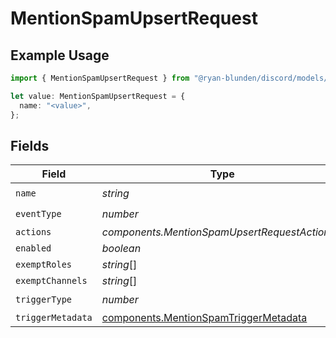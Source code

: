 # MentionSpamUpsertRequest

## Example Usage

```typescript
import { MentionSpamUpsertRequest } from "@ryan-blunden/discord/models/components";

let value: MentionSpamUpsertRequest = {
  name: "<value>",
};
```

## Fields

| Field                                                                                          | Type                                                                                           | Required                                                                                       | Description                                                                                    |
| ---------------------------------------------------------------------------------------------- | ---------------------------------------------------------------------------------------------- | ---------------------------------------------------------------------------------------------- | ---------------------------------------------------------------------------------------------- |
| `name`                                                                                         | *string*                                                                                       | :heavy_check_mark:                                                                             | N/A                                                                                            |
| `eventType`                                                                                    | *number*                                                                                       | :heavy_check_mark:                                                                             | N/A                                                                                            |
| `actions`                                                                                      | *components.MentionSpamUpsertRequestActions*[]                                                 | :heavy_minus_sign:                                                                             | N/A                                                                                            |
| `enabled`                                                                                      | *boolean*                                                                                      | :heavy_minus_sign:                                                                             | N/A                                                                                            |
| `exemptRoles`                                                                                  | *string*[]                                                                                     | :heavy_minus_sign:                                                                             | N/A                                                                                            |
| `exemptChannels`                                                                               | *string*[]                                                                                     | :heavy_minus_sign:                                                                             | N/A                                                                                            |
| `triggerType`                                                                                  | *number*                                                                                       | :heavy_check_mark:                                                                             | N/A                                                                                            |
| `triggerMetadata`                                                                              | [components.MentionSpamTriggerMetadata](../../models/components/mentionspamtriggermetadata.md) | :heavy_minus_sign:                                                                             | N/A                                                                                            |